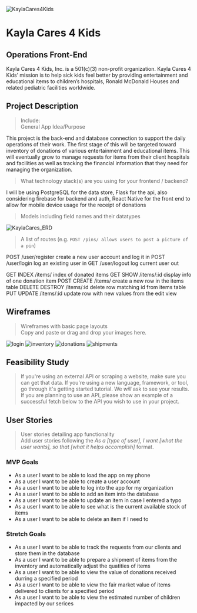 ![KaylaCares4Kids](./assets/kayla-cares-4-kids-logo.png)
# Kayla Cares 4 Kids
## Operations Front-End
Kayla Cares 4 Kids, Inc. is a 501(c)(3) non-profit organization. Kayla Cares 4 Kids’ mission is to help sick kids feel better by providing entertainment and educational items to children’s hospitals, Ronald McDonald Houses and related pediatric facilities worldwide.


## Project Description
> Include:<br />
> General App Idea/Purpose<br />

 This project is the back-end and database connection to support the daily operations of their work. The first stage of this will be targeted toward inventory of donations of various entertainment and educational items. This will eventually grow to manage requests for items from their client hospitals and facilities as well as tracking the financial information that they need for managing the organization.

> What technology stack(s) are you using for your frontend / backend?<br />

I will be using PostgreSQL for the data store,
Flask for the api,
also considering firebase for backend and auth,
React Native for the front end to allow for mobile device usage for the receipt of donations

> Models including field names and their datatypes<br />

![KaylaCares_ERD](./assets/wireframes/KaylaCares_ERD.png)

> A list of routes (e.g. `POST /pins/ allows users to post a picture of a pin`)<br />

POST            /user/register  create a new user account and log it in
POST            /user/login     log an existing user in
GET             /user/logout    log current user out

GET     INDEX   /items/         index of donated items
GET     SHOW    /items/:id      display info of one donation item
POST    CREATE  /items/         create a new row in the items table
DELETE  DESTROY /items/:id      delete row matching id from items table
PUT     UPDATE  /items/:id      update row with new values from the edit view

## Wireframes
> Wireframes with basic page layouts<br />
> Copy and paste or drag and drop your images here.

![login](./assets/wireframes/login.png)
![inventory](./assets/wireframes/inventory.png)
![donations](./assets/wireframes/donations.png)
![shipments](./assets/wireframes/shipments.png)

## Feasibility Study
> If you're using an external API or scraping a website, make sure you can get that data. If you're using a new language, framework, or tool, go through it's getting started tutorial. We *will* ask to see your results. If you are planning to use an API, please show an example of a successful fetch below to the API you wish to use in your project.

## User Stories
> User stories detailing app functionality<br />
> Add user stories following the _As a [type of user], I want [what the user wants], so that [what it helps accomplish]_ format.

### MVP Goals
- As a user I want to be able to load the app on my phone
- As a user I want to be able to create a user account
- As a user I want to be able to log into the app for my organization
- As a user I want to be able to add an item into the database
- As a user I want to be able to update an item in case I entered a typo
- As a user I want to be able to see what is the current available stock of items
- As a user I want to be able to delete an item if I need to

### Stretch Goals
- As a user I want to be able to track the requests from our clients and store them in the database
- As a user I want to be able to prepare a shipment of items from the inventory and automatically adjust the quatities of items
- As a user I want to be able to view the value of donations received durring a specified period
- As a user I want to be able to view the fair market value of items delivered to clients for a specified period
- As a user I want to be able to view the estimated number of children impacted by our serices